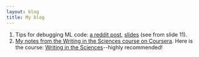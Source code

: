 ```yaml
---
layout: blog
title: My blog
---
```


1. Tips for debugging ML code: [a reddit post](https://www.reddit.com/r/MachineLearning/comments/kju6dr/dhow_to_avoid_drawing_wrong_research_conclusions/ggzskvv?utm_source=share&utm_medium=web2x&context=3), [slides](https://docs.google.com/presentation/d/1ddmORv1-KNUfnjxD46Q0ZjSschbI58m7l5WVDFHnhyk/edit?usp=sharing) (see from slide 11).     
2. [My notes from the Writing in the Sciences course on Coursera](https://exultant-holiday-abc.notion.site/Academic-Writing-9ef28eceba5840ab9cf96fe90dc1f413). Here is the course: [Writing in the Sciences](https://www.coursera.org/learn/sciwrite/home/welcome)--highly recommended! 
